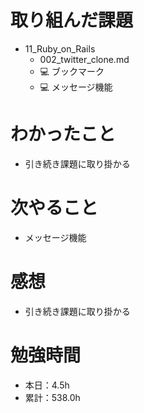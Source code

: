 # 取り組んだ課題
* 11_Ruby_on_Rails
  * 002_twitter_clone.md
  * 💻 ブックマーク
  * 💻 メッセージ機能

# わかったこと
* 引き続き課題に取り掛かる

# 次やること
* メッセージ機能

# 感想
* 引き続き課題に取り掛かる

# 勉強時間
* 本日：4.5h
* 累計：538.0h